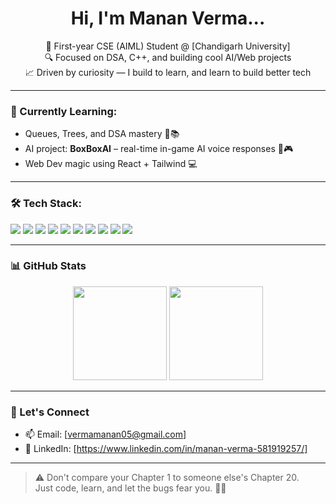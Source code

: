 <h1 align="center">Hi, I'm Manan Verma...</h1>

<p align="center">
  🚀 First-year CSE (AIML) Student @ [Chandigarh University] <br>
  🔍 Focused on DSA, C++, and building cool AI/Web projects <br>
  📈 Driven by curiosity — I build to learn, and learn to build better tech <br>
</p>

---

### 🧠 Currently Learning:
- Queues, Trees, and DSA mastery 🌳📚
- AI project: **BoxBoxAI** – real-time in-game AI voice responses 🧠🎮
- Web Dev magic using React + Tailwind 💻

---

### 🛠 Tech Stack:
<p>
  <img src="https://img.shields.io/badge/C++-00599C?style=for-the-badge&logo=c%2B%2B&logoColor=white"/>
  <img src="https://img.shields.io/badge/Python-3776AB?style=for-the-badge&logo=python&logoColor=white"/>
  <img src="https://img.shields.io/badge/HTML5-e34c26?style=for-the-badge&logo=html5&logoColor=white"/>
  <img src="https://img.shields.io/badge/CSS3-1572B6?style=for-the-badge&logo=css3&logoColor=white"/>
  <img src="https://img.shields.io/badge/JavaScript-f7df1e?style=for-the-badge&logo=javascript&logoColor=black"/>
  <img src="https://img.shields.io/badge/React-61DAFB?style=for-the-badge&logo=react&logoColor=black"/>
  <img src="https://img.shields.io/badge/TailwindCSS-38bdf8?style=for-the-badge&logo=tailwindcss&logoColor=white"/>
  <img src="https://img.shields.io/badge/Arduino-00979d?style=for-the-badge&logo=arduino&logoColor=white"/>
  <img src="https://img.shields.io/badge/ESP32-black?style=for-the-badge"/>
  <img src="https://img.shields.io/badge/Git-F05032?style=for-the-badge&logo=git&logoColor=white"/>
</p>

---

### 📊 GitHub Stats

<p align="center">
  <img src="https://github-readme-stats.vercel.app/api?username=DarkBytezz&show_icons=true&theme=radical" height="150px"/>
  <img src="https://github-readme-stats.vercel.app/api/top-langs/?username=DarkBytezz&layout=compact&theme=tokyonight" height="150px"/>
</p>

---

### 🤝 Let's Connect
- 📫 Email: [vermamanan05@gmail.com]
- 💼 LinkedIn: [https://www.linkedin.com/in/manan-verma-581919257/]

---

> ⚠️ Don't compare your Chapter 1 to someone else's Chapter 20.  
> Just code, learn, and let the bugs fear you. 🐛💥

